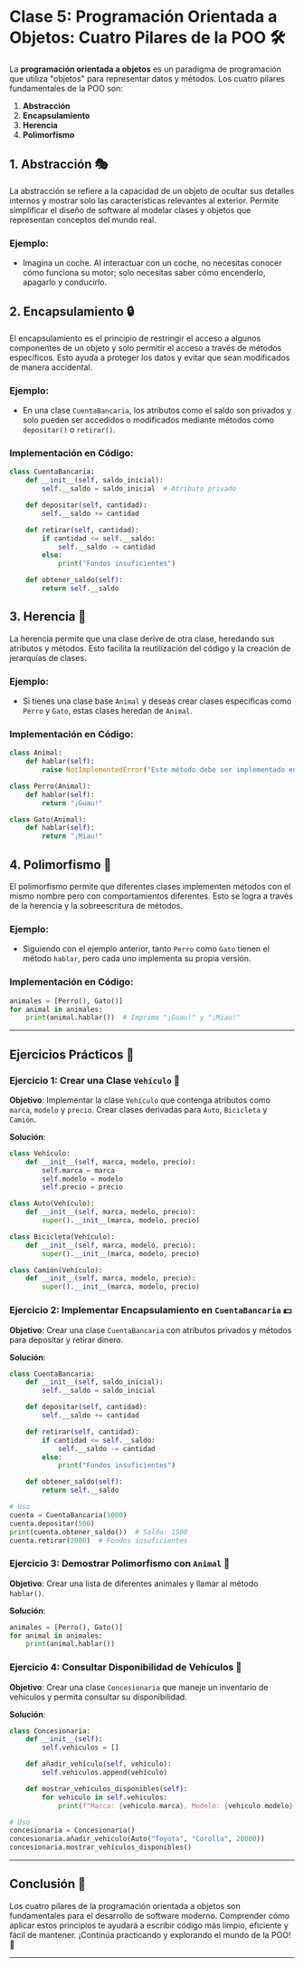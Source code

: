 # Clase 5: Programación Orientada a Objetos: Cuatro Pilares de la POO 🛠️

La **programación orientada a objetos** es un paradigma de programación que utiliza "objetos" para representar datos y métodos. Los cuatro pilares fundamentales de la POO son:

1. **Abstracción**
2. **Encapsulamiento**
3. **Herencia**
4. **Polimorfismo**

## 1. Abstracción 🎭

La abstracción se refiere a la capacidad de un objeto de ocultar sus detalles internos y mostrar solo las características relevantes al exterior. Permite simplificar el diseño de software al modelar clases y objetos que representan conceptos del mundo real.

### Ejemplo:

- Imagina un coche. Al interactuar con un coche, no necesitas conocer cómo funciona su motor; solo necesitas saber cómo encenderlo, apagarlo y conducirlo.

## 2. Encapsulamiento 🔒

El encapsulamiento es el principio de restringir el acceso a algunos componentes de un objeto y solo permitir el acceso a través de métodos específicos. Esto ayuda a proteger los datos y evitar que sean modificados de manera accidental.

### Ejemplo:

- En una clase `CuentaBancaria`, los atributos como el saldo son privados y solo pueden ser accedidos o modificados mediante métodos como `depositar()` o `retirar()`.

### Implementación en Código:

```python
class CuentaBancaria:
    def __init__(self, saldo_inicial):
        self.__saldo = saldo_inicial  # Atributo privado

    def depositar(self, cantidad):
        self.__saldo += cantidad

    def retirar(self, cantidad):
        if cantidad <= self.__saldo:
            self.__saldo -= cantidad
        else:
            print("Fondos insuficientes")

    def obtener_saldo(self):
        return self.__saldo
```

## 3. Herencia 🧬

La herencia permite que una clase derive de otra clase, heredando sus atributos y métodos. Esto facilita la reutilización del código y la creación de jerarquías de clases.

### Ejemplo:

- Si tienes una clase base `Animal` y deseas crear clases específicas como `Perro` y `Gato`, estas clases heredan de `Animal`.

### Implementación en Código:

```python
class Animal:
    def hablar(self):
        raise NotImplementedError("Este método debe ser implementado en la clase hija")

class Perro(Animal):
    def hablar(self):
        return "¡Guau!"

class Gato(Animal):
    def hablar(self):
        return "¡Miau!"
```

## 4. Polimorfismo 🌈

El polimorfismo permite que diferentes clases implementen métodos con el mismo nombre pero con comportamientos diferentes. Esto se logra a través de la herencia y la sobreescritura de métodos.

### Ejemplo:

- Siguiendo con el ejemplo anterior, tanto `Perro` como `Gato` tienen el método `hablar`, pero cada uno implementa su propia versión.

### Implementación en Código:

```python
animales = [Perro(), Gato()]
for animal in animales:
    print(animal.hablar())  # Imprime "¡Guau!" y "¡Miau!"
```

---

## Ejercicios Prácticos 📝

### Ejercicio 1: Crear una Clase `Vehículo` 🚗

**Objetivo**: Implementar la clase `Vehículo` que contenga atributos como `marca`, `modelo` y `precio`. Crear clases derivadas para `Auto`, `Bicicleta` y `Camión`.

**Solución**:

```python
class Vehículo:
    def __init__(self, marca, modelo, precio):
        self.marca = marca
        self.modelo = modelo
        self.precio = precio

class Auto(Vehículo):
    def __init__(self, marca, modelo, precio):
        super().__init__(marca, modelo, precio)

class Bicicleta(Vehículo):
    def __init__(self, marca, modelo, precio):
        super().__init__(marca, modelo, precio)

class Camión(Vehículo):
    def __init__(self, marca, modelo, precio):
        super().__init__(marca, modelo, precio)
```

### Ejercicio 2: Implementar Encapsulamiento en `CuentaBancaria` 💵

**Objetivo**: Crear una clase `CuentaBancaria` con atributos privados y métodos para depositar y retirar dinero.

**Solución**:

```python
class CuentaBancaria:
    def __init__(self, saldo_inicial):
        self.__saldo = saldo_inicial

    def depositar(self, cantidad):
        self.__saldo += cantidad

    def retirar(self, cantidad):
        if cantidad <= self.__saldo:
            self.__saldo -= cantidad
        else:
            print("Fondos insuficientes")

    def obtener_saldo(self):
        return self.__saldo

# Uso
cuenta = CuentaBancaria(1000)
cuenta.depositar(500)
print(cuenta.obtener_saldo())  # Saldo: 1500
cuenta.retirar(2000)  # Fondos insuficientes
```

### Ejercicio 3: Demostrar Polimorfismo con `Animal` 🐾

**Objetivo**: Crear una lista de diferentes animales y llamar al método `hablar()`.

**Solución**:

```python
animales = [Perro(), Gato()]
for animal in animales:
    print(animal.hablar())
```

### Ejercicio 4: Consultar Disponibilidad de Vehículos 🚙

**Objetivo**: Crear una clase `Concesionaria` que maneje un inventario de vehículos y permita consultar su disponibilidad.

**Solución**:

```python
class Concesionaria:
    def __init__(self):
        self.vehiculos = []

    def añadir_vehículo(self, vehículo):
        self.vehiculos.append(vehículo)

    def mostrar_vehículos_disponibles(self):
        for vehiculo in self.vehiculos:
            print(f"Marca: {vehiculo.marca}, Modelo: {vehiculo.modelo}, Precio: {vehiculo.precio}")

# Uso
concesionaria = Concesionaria()
concesionaria.añadir_vehículo(Auto("Toyota", "Corolla", 20000))
concesionaria.mostrar_vehículos_disponibles()
```

---

## Conclusión 🏁

Los cuatro pilares de la programación orientada a objetos son fundamentales para el desarrollo de software moderno. Comprender cómo aplicar estos principios te ayudará a escribir código más limpio, eficiente y fácil de mantener. ¡Continúa practicando y explorando el mundo de la POO! 🚀

---
